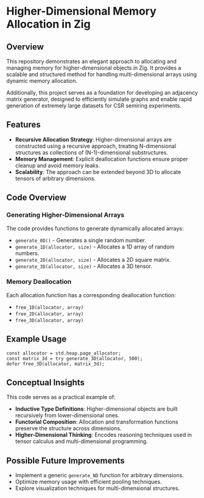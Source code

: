 # Higher-Dimensional Memory Allocation in Zig

## Overview
This repository demonstrates an elegant approach to allocating and managing memory for higher-dimensional objects in Zig. It provides a scalable and structured method for handling multi-dimensional arrays using dynamic memory allocation.

Additionally, this project serves as a foundation for developing an adjacency matrix generator, designed to efficiently simulate graphs and enable rapid generation of extremely large datasets for CSR semiring experiments.

## Features
- **Recursive Allocation Strategy**: Higher-dimensional arrays are constructed using a recursive approach, treating N-dimensional structures as collections of (N-1)-dimensional substructures.
- **Memory Management**: Explicit deallocation functions ensure proper cleanup and avoid memory leaks.
- **Scalability**: The approach can be extended beyond 3D to allocate tensors of arbitrary dimensions.

## Code Overview

### Generating Higher-Dimensional Arrays
The code provides functions to generate dynamically allocated arrays:
- `generate_0D()` - Generates a single random number.
- `generate_1D(allocator, size)` - Allocates a 1D array of random numbers.
- `generate_2D(allocator, size)` - Allocates a 2D square matrix.
- `generate_3D(allocator, size)` - Allocates a 3D tensor.

### Memory Deallocation
Each allocation function has a corresponding deallocation function:
- `free_1D(allocator, array)`
- `free_2D(allocator, array)`
- `free_3D(allocator, array)`

## Example Usage
```zig
const allocator = std.heap.page_allocator;
const matrix_3d = try generate_3D(allocator, 500);
defer free_3D(allocator, matrix_3d);
```

## Conceptual Insights
This code serves as a practical example of:
- **Inductive Type Definitions**: Higher-dimensional objects are built recursively from lower-dimensional ones.
- **Functorial Composition**: Allocation and transformation functions preserve the structure across dimensions.
- **Higher-Dimensional Thinking**: Encodes reasoning techniques used in tensor calculus and multi-dimensional programming.

## Possible Future Improvements
- Implement a generic `generate_ND` function for arbitrary dimensions.
- Optimize memory usage with efficient pooling techniques.
- Explore visualization techniques for multi-dimensional structures.
